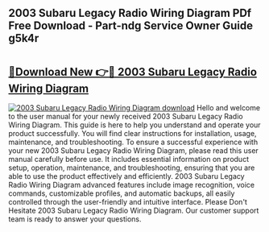 ## 2003 Subaru Legacy Radio Wiring Diagram PDf Free Download - Part-ndg Service Owner Guide g5k4r

# <h2><a href="http://dfhqrs.blite.top/?on=2003+Subaru+Legacy+Radio+Wiring+Diagram">🔗Download New 👉🔴 2003 Subaru Legacy Radio Wiring Diagram</a></h2>

[![2003 Subaru Legacy Radio Wiring Diagram download](https://i.imgur.com/lujVjoI.png)](http://dfhqrs.blite.top/?on=2003+Subaru+Legacy+Radio+Wiring+Diagram)
Hello and welcome to the user manual for your newly received 2003 Subaru Legacy Radio Wiring Diagram. This guide is here to help you understand and operate your product successfully. You will find clear instructions for installation, usage, maintenance, and troubleshooting. To ensure a successful experience with your new 2003 Subaru Legacy Radio Wiring Diagram, please read this user manual carefully before use. It includes essential information on product setup, operation, maintenance, and troubleshooting, ensuring that you are able to use the product effectively and efficiently. 2003 Subaru Legacy Radio Wiring Diagram advanced features include image recognition, voice commands, customizable profiles, and automatic backups, all easily controlled through the user-friendly and intuitive interface. Please Don't Hesitate 2003 Subaru Legacy Radio Wiring Diagram. Our customer support team is ready to answer your questions.
